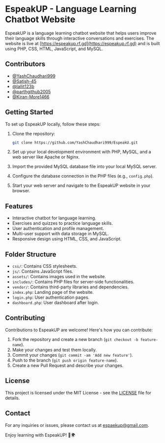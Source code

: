 # EspeakUP - Language Learning Chatbot Website

EspeakUP is a language learning chatbot website that helps users improve their language skills through interactive conversations and exercises. The website is live at [https://espeakup.rf.gd](https://espeakup.rf.gd) and is built using PHP, CSS, HTML, JavaScript, and MySQL.

## Contributors

- [@YashChaudhari999](https://github.com/YashChaudhari999)
- [@Satish-45](https://github.com/Satish-45)
- [@lallit123b](https://github.com/lallit123b)
- [@parthgithub2005](https://github.com/parthgithub2005)
- [@Kiran-More1466](https://github.com/Kiran-More1466)

## Getting Started

To set up EspeakUP locally, follow these steps:

1. Clone the repository:

   ```bash
   git clone https://github.com/YashChaudhari999/EspeakU.git
   ```

2. Set up your local development environment with PHP, MySQL, and a web server like Apache or Nginx.

3. Import the provided MySQL database file into your local MySQL server.

4. Configure the database connection in the PHP files (e.g., `config.php`).

5. Start your web server and navigate to the EspeakUP website in your browser.

## Features

- Interactive chatbot for language learning.
- Exercises and quizzes to practice language skills.
- User authentication and profile management.
- Multi-user support with data storage in MySQL.
- Responsive design using HTML, CSS, and JavaScript.

## Folder Structure

- `css/`: Contains CSS stylesheets.
- `js/`: Contains JavaScript files.
- `assets/`: Contains images used in the website.
- `includes/`: Contains PHP files for server-side functionalities.
- `vendor/`: Contains third-party libraries and dependencies.
- `index.php`: Landing page of the website.
- `login.php`: User authentication pages.
- `dashboard.php`: User dashboard after login.

## Contributing

Contributions to EspeakUP are welcome! Here's how you can contribute:

1. Fork the repository and create a new branch (`git checkout -b feature-name`).
2. Make your changes and test them locally.
3. Commit your changes (`git commit -am 'Add new feature'`).
4. Push to the branch (`git push origin feature-name`).
5. Create a new Pull Request and describe your changes.

## License

This project is licensed under the MIT License - see the [LICENSE](LICENSE) file for details.

## Contact

For any inquiries or issues, please contact us at [espaekup@gmail.com](mailto:espaekup@gmail.com).

Enjoy learning with EspeakUP! 🚀🌍
